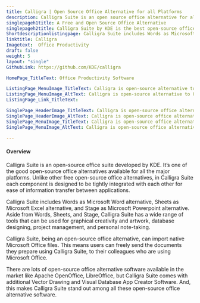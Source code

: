 ```yaml
---
title: Calligra | Open Source Office Alternative for all Platforms
description: Calligra Suite is an open source office alternative for all the major operating systems. Its not just office but a graphic art suite by KDE.
singlepageh1title: A Free and Open Source Office Alternative
singlepageh2title: Calligra Suite by KDE is the best open-source office alternative available for major operating systems. Comes with vector drawing, and database applications.
Shortdescriptionlistingpage: Calligra Suite includes Words as Microsoft Word alternative, Sheets as Microsoft Excel alternative, and Stage as Microsoft Powerpoint alternative.
linktitle: Calligra 
Imagetext:  Office Productivity
draft: false
weight: 5
layout: "single"
GithubLink: https://github.com/KDE/calligra

HomePage_TitleText: Office Productivity Software

ListingPage_MenuImage_TitleText: Calligra is open-source alternative to Office
ListingPage_MenuImage_AltText: Calligra is open-source alternative to Office
ListingPage_Link_TitleText: 

SinglePage_HeaderImage_TitleText: Calligra is open-source office alternative available for major operating systems.
SinglePage_HeaderImage_AltText: Calligra is open-source office alternative available for major operating systems.
SinglePage_MenuImage_TitleText: Calligra is open-source office alternative and easy to use office productivity suite.
SinglePage_MenuImage_AltText: Calligra is open-source office alternative and easy to use office productivity suite.

---
```


#### Overview

Calligra Suite is an open-source office suite developed by KDE. It’s one of the good open-source office alternatives available for all the major platforms. Unlike other free open-source office alternatives, in Calligra Suite each component is designed to be tightly integrated with each other for ease of information transfer between applications.

Calligra Suite includes Words as Microsoft Word alternative, Sheets as Microsoft Excel alternative, and Stage as Microsoft Powerpoint alternative. Aside from Words, Sheets, and Stage, Calligra Suite has a wide range of tools that can be used for graphical creativity and artwork, database designing, project management, and personal note-taking.

Calligra Suite, being an open-source office alternative, can import native Microsoft Office files. This means users can freely send the documents they prepare using Calligra Suite, to their colleagues who are using Microsoft Office.

There are lots of open-source office alternative software available in the market like Apache OpenOffice, LibreOffice, but Calligra Suite comes with additional Vector Drawing and Visual Database App Creator Software. And, this makes Calligra Suite stand out among all these open-source office alternative software.